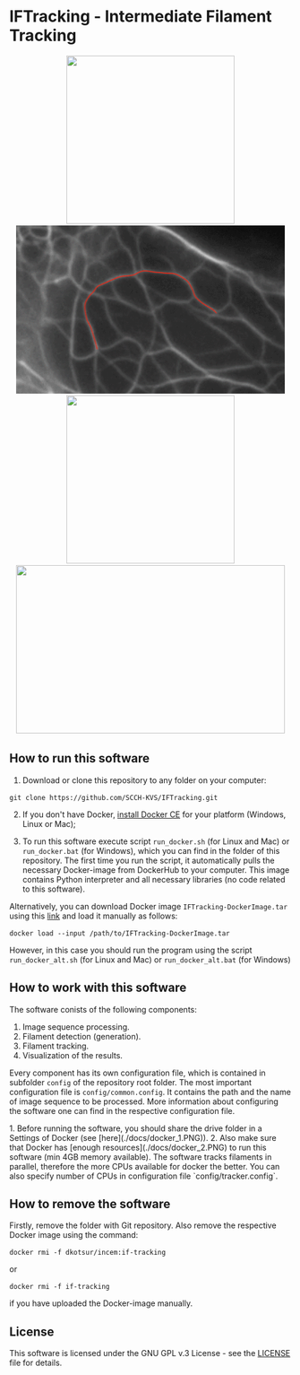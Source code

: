 
# IFTracking - Intermediate Filament Tracking

<p float="center" align="center">
  <img src="./docs/example4.gif" width="300" height="300" />
  <img src="./docs/example1.gif" width="480" height="300" /> <br/>
  <img src="./docs/example3.gif" width="300" height="300" />
  <img src="./docs/example2.gif" width="480" height="300" />
</p>


## How to run this software


1) Download or clone this repository to any folder on your computer:

```
git clone https://github.com/SCCH-KVS/IFTracking.git
```

2) If you don't have Docker, [install Docker CE](https://www.docker.com/products/docker-engine#/download) for your platform (Windows, Linux or Mac);

3) To run this software execute script `run_docker.sh` (for Linux and Mac) or `run_docker.bat` (for Windows), which you can find in the folder of this repository. The first time you run the script, it automatically pulls the necessary Docker-image from DockerHub to your computer. This image contains Python interpreter and all necessary libraries (no code related to this software).

Alternatively, you can download Docker image `IFTracking-DockerImage.tar` using this [link](https://1drv.ms/u/s!Aoi3MOXlJd9saoSysaObtFTmrH4) and load it manually as follows:
```
docker load --input /path/to/IFTracking-DockerImage.tar
```

However, in this case you should run the program using the script `run_docker_alt.sh` (for Linux and Mac) or `run_docker_alt.bat` (for Windows)

## How to work with this software

The software conists of the following components:
1. Image sequence processing.
2. Filament detection (generation). 
3. Filament tracking.
4. Visualization of the results.

Every component has its own configuration file, which is contained in subfolder `config` of the repository root folder. The most important configuration file is `config/common.config`. It contains the path and the name of image sequence to be processed. More information about configuring the software one can find in the respective configuration file.

<aside class="notice">
  1. Before running the software, you should share the drive folder in a Settings of Docker (see [here](./docs/docker_1.PNG)).
  2. Also make sure that Docker has [enough resources](./docs/docker_2.PNG) to run this software (min 4GB memory available). The software tracks filaments in parallel, therefore the more CPUs available for docker the better. You can also specify number of CPUs in configuration file `config/tracker.config`.
</aside>

## How to remove the software

Firstly, remove the folder with Git repository. Also remove the respective Docker image using the command:

```
docker rmi -f dkotsur/incem:if-tracking
```
or

```
docker rmi -f if-tracking 
```
if you have uploaded the Docker-image manually.

## License
This software is licensed under the GNU GPL v.3 License - see the [LICENSE](LICENSE) file for details.
